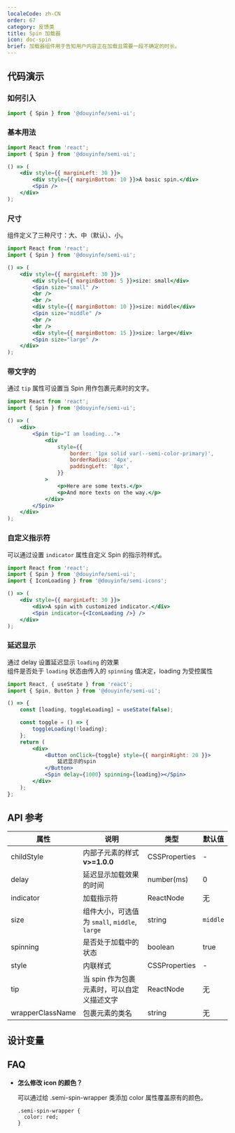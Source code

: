 ```yaml
---
localeCode: zh-CN
order: 67
category: 反馈类
title: Spin 加载器
icon: doc-spin
brief: 加载器组件用于告知用户内容正在加载且需要一段不确定的时长。
---
```


## 代码演示

### 如何引入

```jsx import
import { Spin } from '@douyinfe/semi-ui';
```

### 基本用法

```jsx live=true
import React from 'react';
import { Spin } from '@douyinfe/semi-ui';

() => (
    <div style={{ marginLeft: 30 }}>
        <div style={{ marginBottom: 10 }}>A basic spin.</div>
        <Spin />
    </div>
);
```

### 尺寸

组件定义了三种尺寸：大、中（默认）、小。

```jsx live=true
import React from 'react';
import { Spin } from '@douyinfe/semi-ui';

() => (
    <div style={{ marginLeft: 30 }}>
        <div style={{ marginBottom: 5 }}>size: small</div>
        <Spin size="small" />
        <br />
        <br />
        <div style={{ marginBottom: 10 }}>size: middle</div>
        <Spin size="middle" />
        <br />
        <br />
        <div style={{ marginBottom: 15 }}>size: large</div>
        <Spin size="large" />
    </div>
);
```

### 带文字的

通过 `tip` 属性可设置当 Spin 用作包裹元素时的文字。

```jsx live=true
import React from 'react';
import { Spin } from '@douyinfe/semi-ui';

() => (
    <div>
        <Spin tip="I am loading...">
            <div
                style={{
                    border: '1px solid var(--semi-color-primary)',
                    borderRadius: '4px',
                    paddingLeft: '8px',
                }}
            >
                <p>Here are some texts.</p>
                <p>And more texts on the way.</p>
            </div>
        </Spin>
    </div>
);
```

### 自定义指示符

可以通过设置 `indicator` 属性自定义 Spin 的指示符样式。

```jsx live=true
import React from 'react';
import { Spin } from '@douyinfe/semi-ui';
import { IconLoading } from '@douyinfe/semi-icons';

() => (
    <div style={{ marginLeft: 30 }}>
        <div>A spin with customized indicator.</div>
        <Spin indicator={<IconLoading />} />
    </div>
);
```

### 延迟显示

通过 delay 设置延迟显示 `loading` 的效果  
组件是否处于 `loading` 状态由传入的 `spinning` 值决定，loading 为受控属性

```jsx live=true hideInDSM
import React, { useState } from 'react';
import { Spin, Button } from '@douyinfe/semi-ui';

() => {
    const [loading, toggleLoading] = useState(false);

    const toggle = () => {
        toggleLoading(!loading);
    };
    return (
        <div>
            <Button onClick={toggle} style={{ marginRight: 20 }}>
                延迟显示的spin
            </Button>
            <Spin delay={1000} spinning={loading}></Spin>
        </div>
    );
};
```

## API 参考

| 属性             | 说明                                          | 类型       | 默认值   |
| ---------------- | --------------------------------------------- | ---------- | -------- |
| childStyle       | 内部子元素的样式 **v>=1.0.0**                 | CSSProperties     | -        |
| delay            | 延迟显示加载效果的时间                        | number(ms) | 0        |
| indicator        | 加载指示符                                    | ReactNode  | 无       |
| size             | 组件大小，可选值为 `small`, `middle`, `large` | string     | `middle` |
| spinning         | 是否处于加载中的状态                          | boolean    | true     |
| style            | 内联样式                                      | CSSProperties     | -        |
| tip              | 当 spin 作为包裹元素时，可以自定义描述文字    | ReactNode     | 无       |
| wrapperClassName | 包裹元素的类名                                | string     | 无       |

## 设计变量

<DesignToken/>

## FAQ

-   **怎么修改 icon 的颜色？**

    可以通过给 .semi-spin-wrapper 类添加 color 属性覆盖原有的颜色。

    ```
    .semi-spin-wrapper {
      color: red;
    }
    ```
